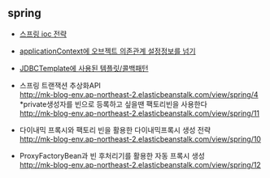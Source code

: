 ## spring
* [스프링 ioc 전략](https://github.com/Jung-MinGi/SpringStudy/blob/master/springIoc.md)

* [applicationContext에 오브젝트 의존관계 설정정보를 넘기](https://github.com/Jung-MinGi/SpringStudy/blob/master/applicationContext%EC%97%90%20%EC%98%A4%EB%B8%8C%EC%A0%9D%ED%8A%B8%EC%9D%98%EC%A1%B4%EA%B4%80%EA%B3%84%20%EC%84%A4%EC%A0%95.md)

* [JDBCTemplate에 사용된 템플릿/콜백패턴](https://github.com/Jung-MinGi/SpringStudy/blob/master/JDBCTemplate.md)
  
* 스프링 트랜잭션 추상화API <br>
http://mk-blog-env.ap-northeast-2.elasticbeanstalk.com/view/spring/4 <br>
*private생성자를 빈으로 등록하고 싶을땐 팩토리빈을 사용한다 <br>
http://mk-blog-env.ap-northeast-2.elasticbeanstalk.com/view/spring/11 <br>
* 다이내믹 프록시와 팩토리 빈을 활용한 다이내믹프록시 생성 전략<br>
http://mk-blog-env.ap-northeast-2.elasticbeanstalk.com/view/spring/10 <br>
* ProxyFactoryBean과 빈 후처리기를 활용한 자동 프록시 생성 <br>
http://mk-blog-env.ap-northeast-2.elasticbeanstalk.com/view/spring/12 <br>
